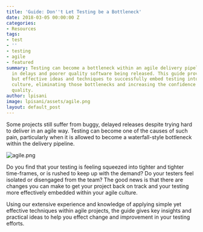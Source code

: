 ```yaml
---
title: 'Guide: Don''t Let Testing be a Bottleneck'
date: 2018-03-05 00:00:00 Z
categories:
- Resources
tags:
- test
- ''
- testing
- agile
- featured
summary: Testing can become a bottleneck within an agile delivery pipeline, resulting
  in delays and poorer quality software being released. This guide provides simple
  but effective ideas and techniques to successfully embed testing into the agile
  culture, eliminating those bottlenecks and increasing the confidence in your software
  quality.
author: lpisani
image: lpisani/assets/agile.png
layout: default_post
---
```


Some projects still suffer from buggy, delayed releases despite trying hard to deliver in an agile way. Testing can become one of the causes of such pain, particularly when it is allowed to become a waterfall-style bottleneck within the delivery pipeline.

![agile.png]({{site.baseurl}}/lpisani/assets/agile.png)

Do you find that your testing is feeling squeezed into tighter and tighter time-frames, or is rushed to keep up with the demand? Do your testers feel isolated or disengaged from the team? The good news is that there are changes you can make to get your project back on track and your testing more effectively embedded within your agile culture.

Using our extensive experience and knowledge of applying simple yet effective techniques within agile projects, the guide gives key insights and practical ideas to help you effect change and improvement in your testing efforts.

